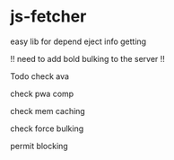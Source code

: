 # js-fetcher

easy lib for depend eject info getting


!! need to add bold bulking to the server !!

Todo
 check ava
 
 

 check pwa comp
 
 
 
 
 check mem caching
 
 
 
 check force bulking

 permit blocking
